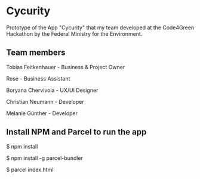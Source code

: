 # Cycurity
<p>Prototype of the App "Cycurity" that my team developed at the Code4Green Hackathon by the Federal Ministry for the Environment.</p>

## Team members
<p>Tobias Feitkenhauer - Business & Project Owner</p>
<p>Rose - Business Assistant</p>
<p>Boryana Chervivola - UX/UI Designer</p>
<p>Christian Neumann - Developer</p>
<p>Melanie Günther - Developer</p>

## Install NPM and Parcel to run the app
<p>$ npm install</p>
<p>$ npm install -g parcel-bundler</p>
<p>$ parcel index.html</p>
